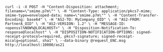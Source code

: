 `curl -i -X POST -H "Content-Disposition: attachment; filename=\"smime.p7m\"" \
-H "Content-Type: application/pkcs7-mime; smime-type=enveloped-data; name=\"smime.p7m\"" \
-H "Content-Transfer-Encoding: base64" \
-H "AS2-TO: MyCompany_OID" \
-H "AS2-FROM: PartnerA_OID" \
-H "AS2-VERSION: 1.2" \
-H "MESSAGE-ID: <openssl%NOW%@LOCALHOST>" \
-H "Disposition-Notification-To: response@localhost" \
-H "DISPOSITION-NOTIFICATION-OPTIONS: signed-receipt-protocol=required, pkcs7-signature; signed-receipt-micalg=optional, sha1" \
--data-binary @request_ENC.msg http://localhost:10080/as21`
